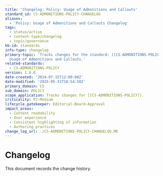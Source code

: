 ```yaml
---
title: 'Changelog: Policy: Usage of Admonitions and Callouts'
standard_id: CS-ADMONITIONS-POLICY-CHANGELOG
aliases:
  - 'Policy: Usage of Admonitions and Callouts Changelog'
tags:
  - status/active
  - content-type/changelog
  - topic/governance
kb-id: standards
info-type: changelog
primary-topic: 'Tracks changes for the standard: [[CS-ADMONITIONS-POLICY]] - Policy:
  Usage of Admonitions and Callouts.'
related-standards:
  - CS-ADMONITIONS-POLICY
version: 1.0.0
date-created: '2024-07-15T12:00:00Z'
date-modified: '2025-05-31T18:54:50Z'
primary_domain: CS
sub_domain: POLICY
scope_application: Tracks changes for [[CS-ADMONITIONS-POLICY]].
criticality: P2-Medium
lifecycle_gatekeeper: Editorial-Board-Approval
impact_areas:
  - Content readability
  - User experience
  - Consistent highlighting of information
  - Authoring practices
change_log_url: ./CS-ADMONITIONS-POLICY-CHANGELOG.MD
---
```


# Changelog

This document records the change history.
